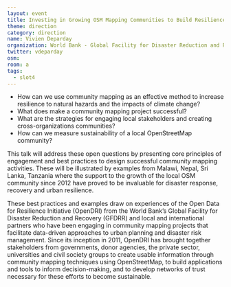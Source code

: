 ```yaml
---
layout: event
title: Investing in Growing OSM Mapping Communities to Build Resilience to Natural Hazards and the Impacts of Climate Change
theme: direction
category: direction
name: Vivien Deparday
organization: World Bank - Global Facility for Disaster Reduction and Recovery
twitter: vdeparday
osm:
room: a
tags:
  - slot4
---
```


- How can we use community mapping as an effective method to increase resilience to natural hazards and the impacts of climate change?
- What does make a community mapping project successful?
- What are the strategies for engaging local stakeholders and creating cross-organizations communities?
- How can we measure sustainability of a local OpenStreetMap community?

This talk will address these open questions by presenting core principles of engagement and best practices to design successful community mapping activities. These will be illustrated by examples from Malawi, Nepal, Sri Lanka, Tanzania where the support to the growth of the local OSM community since 2012 have proved to be invaluable for disaster response, recovery and urban resilience.

These best practices and examples draw on experiences of the Open Data for Resilience Initiative (OpenDRI) from the World Bank’s Global Facility for Disaster Reduction and Recovery (GFDRR) and local and international partners who have been engaging in community mapping projects that facilitate data-driven approaches to urban planning and disaster risk management. Since its inception in 2011, OpenDRI has brought together stakeholders from governments, donor agencies, the private sector, universities and civil society groups to create usable information through community mapping techniques using OpenStreetMap, to build applications and tools to inform decision-making, and to develop networks of trust necessary for these efforts to become sustainable.
